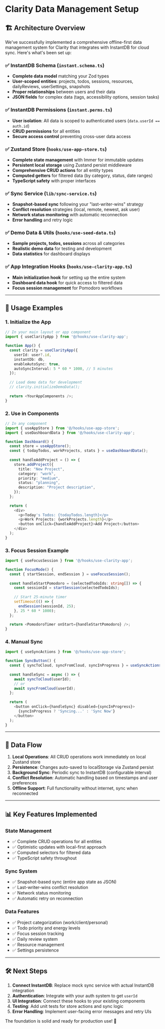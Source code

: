 # Clarity Data Management Setup

## 🏗️ Architecture Overview

We've successfully implemented a comprehensive offline-first data management system for Clarity that integrates with InstantDB for cloud sync. Here's what's been set up:

### ✅ **InstantDB Schema** (`instant.schema.ts`)
- **Complete data model** matching your Zod types
- **User-scoped entities**: projects, todos, sessions, resources, dailyReviews, userSettings, snapshots  
- **Proper relationships** between users and their data
- **JSON fields** for complex data (tags, accessibility options, session tasks)

### ✅ **InstantDB Permissions** (`instant.perms.ts`)
- **User isolation**: All data is scoped to authenticated users (`data.userId == auth.id`)
- **CRUD permissions** for all entities
- **Secure access control** preventing cross-user data access

### ✅ **Zustand Store** (`hooks/use-app-store.ts`)
- **Complete state management** with Immer for immutable updates
- **Persistent local storage** using Zustand persist middleware
- **Comprehensive CRUD actions** for all entity types
- **Computed getters** for filtered data (by category, status, date ranges)
- **TypeScript safety** with proper interfaces

### ✅ **Sync Service** (`lib/sync-service.ts`)
- **Snapshot-based sync** following your "last-writer-wins" strategy
- **Conflict resolution** strategies (local, remote, newest, ask user)
- **Network status monitoring** with automatic reconnection
- **Error handling** and retry logic

### ✅ **Demo Data & Utils** (`hooks/use-seed-data.ts`)
- **Sample projects, todos, sessions** across all categories
- **Realistic demo data** for testing and development
- **Data statistics** for dashboard displays

### ✅ **App Integration Hooks** (`hooks/use-clarity-app.ts`)
- **Main initialization hook** for setting up the entire system
- **Dashboard data hook** for quick access to filtered data
- **Focus session management** for Pomodoro workflows

---

## 🚀 Usage Examples

### **1. Initialize the App**
```typescript
// In your main layout or app component
import { useClarityApp } from '@/hooks/use-clarity-app';

function App() {
  const clarity = useClarityApp({
    userId: user?.id,
    instantDb: db,
    enableAutoSync: true,
    autoSyncInterval: 5 * 60 * 1000, // 5 minutes
  });
  
  // Load demo data for development
  // clarity.initializeDemoData();
  
  return <YourAppComponents />;
}
```

### **2. Use in Components**
```typescript
// In any component
import { useAppStore } from '@/hooks/use-app-store';
import { useDashboardData } from '@/hooks/use-clarity-app';

function Dashboard() {
  const store = useAppStore();
  const { todayTodos, workProjects, stats } = useDashboardData();
  
  const handleAddProject = () => {
    store.addProject({
      title: "New Project",
      category: "work",
      priority: "medium",
      status: "planning",
      description: "Project description",
    });
  };
  
  return (
    <div>
      <p>Today's Todos: {todayTodos.length}</p>
      <p>Work Projects: {workProjects.length}</p>
      <button onClick={handleAddProject}>Add Project</button>
    </div>
  );
}
```

### **3. Focus Session Example**
```typescript
import { useFocusSession } from '@/hooks/use-clarity-app';

function FocusMode() {
  const { startSession, endSession } = useFocusSession();
  
  const handleStartPomodoro = (selectedTodoIds: string[]) => {
    const sessionId = startSession(selectedTodoIds);
    
    // Start 25-minute timer
    setTimeout(() => {
      endSession(sessionId, 25);
    }, 25 * 60 * 1000);
  };
  
  return <PomodoroTimer onStart={handleStartPomodoro} />;
}
```

### **4. Manual Sync**
```typescript
import { useSyncActions } from '@/hooks/use-app-store';

function SyncButton() {
  const { syncToCloud, syncFromCloud, syncInProgress } = useSyncActions();
  
  const handleSync = async () => {
    await syncToCloud(userId);
    // or
    await syncFromCloud(userId);
  };
  
  return (
    <button onClick={handleSync} disabled={syncInProgress}>
      {syncInProgress ? 'Syncing...' : 'Sync Now'}
    </button>
  );
}
```

---

## 🔄 Data Flow

1. **Local Operations**: All CRUD operations work immediately on local Zustand store
2. **Persistence**: Changes auto-saved to localStorage via Zustand persist
3. **Background Sync**: Periodic sync to InstantDB (configurable interval)
4. **Conflict Resolution**: Automatic handling based on timestamps and user preferences
5. **Offline Support**: Full functionality without internet, sync when reconnected

---

## 📊 Key Features Implemented

### **State Management**
- ✅ Complete CRUD operations for all entities
- ✅ Optimistic updates with local-first approach
- ✅ Computed selectors for filtered data
- ✅ TypeScript safety throughout

### **Sync System**
- ✅ Snapshot-based sync (entire app state as JSON)
- ✅ Last-writer-wins conflict resolution
- ✅ Network status monitoring
- ✅ Automatic retry on reconnection

### **Data Features**
- ✅ Project categorization (work/client/personal)
- ✅ Todo priority and energy levels
- ✅ Focus session tracking
- ✅ Daily review system
- ✅ Resource management
- ✅ Settings persistence

---

## 🛠️ Next Steps

1. **Connect InstantDB**: Replace mock sync service with actual InstantDB integration
2. **Authentication**: Integrate with your auth system to get `userId`
3. **UI Integration**: Connect these hooks to your existing components
4. **Testing**: Add unit tests for store actions and sync logic
5. **Error Handling**: Implement user-facing error messages and retry UIs

The foundation is solid and ready for production use! 🎉
